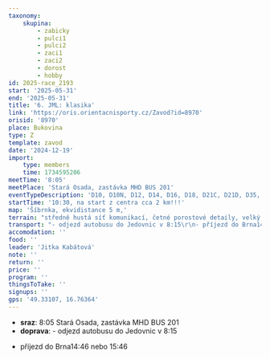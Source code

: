```yaml
---
taxonomy:
    skupina:
        - zabicky
        - pulci1
        - pulci2
        - zaci1
        - zaci2
        - dorost
        - hobby
id: 2025-race_2193
start: '2025-05-31'
end: '2025-05-31'
title: '6. JML: klasika'
link: 'https://oris.orientacnisporty.cz/Zavod?id=8970'
orisid: '8970'
place: Bukovina
type: Z
template: zavod
date: '2024-12-19'
import:
    type: members
    time: 1734595206
meetTime: '8:05'
meetPlace: 'Stará Osada, zastávka MHD BUS 201'
eventTypeDescription: 'D10, D10N, D12, D14, D16, D18, D21C, D21D, D35, D45, D55, D65, D70, H10, H10N, H12, H14, H16, H18, H21C, H21D, H35, H45, H55, H65, H70, HDR, P, T'
startTime: '10:30, na start z centra cca 2 km!!!'
map: 'Šíbrnka, ekvidistance 5 m,'
terrain: "středně hustá síť komunikací, četné porostové detaily, velký výskyt čerstvých mýtin\r\nnepravidelných tvarů o plochách od stovek po desetitisíce m2 (až 2 ha), množství potěžebních zbytků"
transport: "- odjezd autobusu do Jedovnic v 8:15\r\n- příjezd do Brna14:46 nebo 15:46"
accomodation: ''
food: ''
leader: 'Jitka Kabátová'
note: ''
return: ''
price: ''
program: ''
thingsToTake: ''
signups: ''
gps: '49.33107, 16.76364'
---
```


* **sraz**: 8:05 Stará Osada, zastávka MHD BUS 201
* **doprava**: - odjezd autobusu do Jedovnic v 8:15
- příjezd do Brna14:46 nebo 15:46
